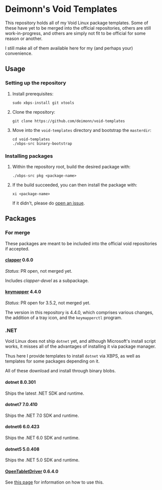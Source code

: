 # Deimonn's Void Templates

This repository holds all of my Void Linux package templates. Some of these have yet to be merged into the official repositories, others are still work-in-progress, and others are simply not fit to be official for some reason or another.

I still make all of them available here for my (and perhaps your) convenience.

## Usage

### Setting up the repository

1.  Install prerequisites:

    ```Shell
    sudo xbps-install git xtools
    ```

2.  Clone the repository:

    ```Shell
    git clone https://github.com/deimonn/void-templates
    ```

3.  Move into the `void-templates` directory and bootstrap the `masterdir`:

    ```Shell
    cd void-templates
    ./xbps-src binary-bootstrap
    ```

### Installing packages

1.  Within the repository root, build the desired package with:

    ```Shell
    ./xbps-src pkg <package-name>
    ```

2.  If the build succeeded, you can then install the package with:

    ```Shell
    xi <package-name>
    ```

    If it didn't, please do [open an issue](https://github.com/deimonn/void-templates/issues).

## Packages

### For merge

These packages are meant to be included into the official void repositories if accepted.

#### [clapper](https://github.com/Rafostar/clapper) 0.6.0

*Status*: PR open, not merged yet.

Includes *clapper-devel* as a subpackage.

#### [keymapper](https://github.com/houmain/keymapper) 4.4.0

*Status*: PR open for 3.5.2, not merged yet.

The version in this repository is 4.4.0, which comprises various changes, the addition of a tray icon, and the `keymapperctl` program.

### .NET

Void Linux does not ship `dotnet` yet, and although Microsoft's install script works, it misses all of the advantages of installing it via package manager.

Thus here I provide templates to install `dotnet` via XBPS, as well as templates for some packages depending on it.

All of these download and install through binary blobs.

#### dotnet 8.0.301

Ships the latest .NET SDK and runtime.

#### dotnet7 7.0.410

Ships the .NET 7.0 SDK and runtime.

#### dotnet6 6.0.423

Ships the .NET 6.0 SDK and runtime.

#### dotnet5 5.0.408

Ships the .NET 5.0 SDK and runtime.

#### [OpenTabletDriver](https://github.com/OpenTabletDriver/OpenTabletDriver) 0.6.4.0

See [this page](https://github.com/deimonn/void-guides/blob/master/3.%20Extra%20Software/Installing%20OpenTabletDriver.md) for information on how to use this.
